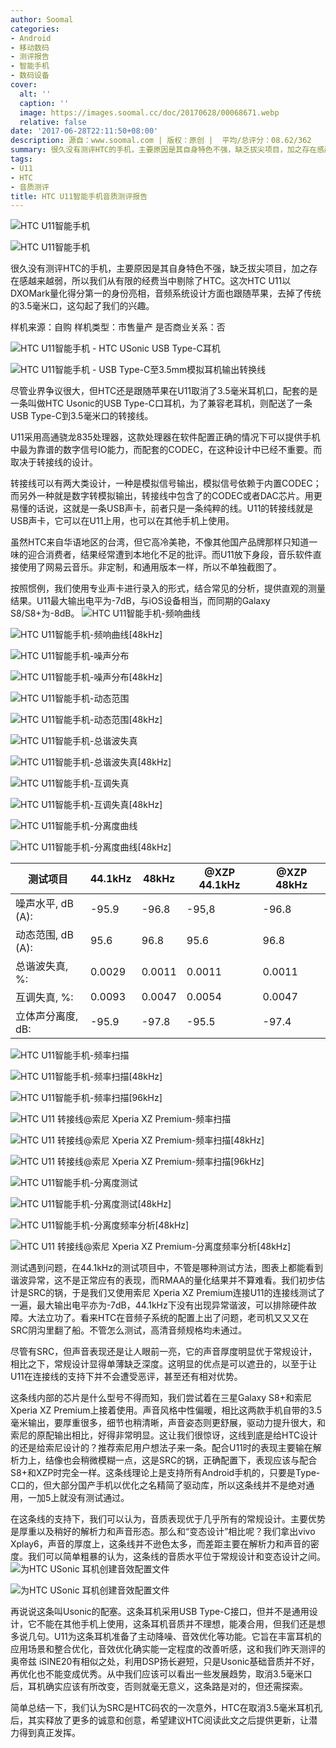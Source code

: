 ```yaml
---
author: Soomal
categories:
- Android
- 移动数码
- 测评报告
- 智能手机
- 数码设备
cover:
  alt: ''
  caption: ''
  image: https://images.soomal.cc/doc/20170628/00068671.webp
  relative: false
date: '2017-06-28T22:11:50+08:00'
description: 源自：www.soomal.com | 版权：原创 |  平均/总评分：08.62/362
summary: 很久没有测评HTC的手机，主要原因是其自身特色不强，缺乏拔尖项目，加之存在感越来越弱，所以我们从有限的经费当中剔除了HTC。这次HTC U11以DXOMark量化得分第一的身份亮相，音频系统设计方面也跟随苹果，去掉了传统的3.5毫米口，这勾起了我们的兴趣。
tags:
- U11
- HTC
- 音质测评
title: HTC U11智能手机音质测评报告
---
```


![HTC U11智能手机](https://images.soomal.cc/doc/20170625/00068608_01.webp)



![HTC U11智能手机](https://images.soomal.cc/doc/20170625/00068609_01.webp)



很久没有测评HTC的手机，主要原因是其自身特色不强，缺乏拔尖项目，加之存在感越来越弱，所以我们从有限的经费当中剔除了HTC。这次HTC U11以DXOMark量化得分第一的身份亮相，音频系统设计方面也跟随苹果，去掉了传统的3.5毫米口，这勾起了我们的兴趣。


样机来源：自购
样机类型：市售量产
是否商业关系：否

![HTC U11智能手机 - HTC USonic USB Type-C耳机](https://images.soomal.cc/doc/20170625/00068629_01.webp)




![HTC U11智能手机 - USB Type-C至3.5mm模拟耳机输出转换线](https://images.soomal.cc/doc/20170625/00068627_01.webp)




尽管业界争议很大，但HTC还是跟随苹果在U11取消了3.5毫米耳机口，配套的是一条叫做HTC Usonic的USB Type-C口耳机，为了兼容老耳机，则配送了一条USB Type-C到3.5毫米口的转接线。

U11采用高通骁龙835处理器，这款处理器在软件配置正确的情况下可以提供手机中最为靠谱的数字信号IO能力，而配套的CODEC，在这种设计中已经不重要。而取决于转接线的设计。

转接线可以有两大类设计，一种是模拟信号输出，模拟信号依赖于内置CODEC；而另外一种就是数字转模拟输出，转接线中包含了的CODEC或者DAC芯片。用更易懂的话说，这就是一条USB声卡，前者只是一条纯粹的线。U11的转接线就是USB声卡，它可以在U11上用，也可以在其他手机上使用。

虽然HTC来自华语地区的台湾，但它高冷美艳，不像其他国产品牌那样只知道一味的迎合消费者，结果经常遭到本地化不足的批评。而U11放下身段，音乐软件直接使用了网易云音乐。非定制，和通用版本一样，所以不单独截图了。

按照惯例，我们使用专业声卡进行录入的形式，结合常见的分析，提供直观的测量结果。U11最大输出电平为-7dB，与iOS设备相当，而同期的Galaxy S8/S8+为-8dB。
![HTC U11智能手机-频响曲线](https://images.soomal.cc/doc/20170627/00068641_01.webp)




![HTC U11智能手机-频响曲线[48kHz]](https://images.soomal.cc/doc/20170627/00068642_01.webp)




![HTC U11智能手机-噪声分布](https://images.soomal.cc/doc/20170627/00068643_01.webp)




![HTC U11智能手机-噪声分布[48kHz]](https://images.soomal.cc/doc/20170627/00068644_01.webp)




![HTC U11智能手机-动态范围](https://images.soomal.cc/doc/20170627/00068645_01.webp)




![HTC U11智能手机-动态范围[48kHz]](https://images.soomal.cc/doc/20170627/00068646_01.webp)




![HTC U11智能手机-总谐波失真](https://images.soomal.cc/doc/20170627/00068647_01.webp)




![HTC U11智能手机-总谐波失真[48kHz]](https://images.soomal.cc/doc/20170627/00068648_01.webp)




![HTC U11智能手机-互调失真](https://images.soomal.cc/doc/20170627/00068649_01.webp)




![HTC U11智能手机-互调失真[48kHz]](https://images.soomal.cc/doc/20170627/00068650_01.webp)




![HTC U11智能手机-分离度曲线](https://images.soomal.cc/doc/20170627/00068651_01.webp)




![HTC U11智能手机-分离度曲线[48kHz]](https://images.soomal.cc/doc/20170627/00068652_01.webp)




| 测试项目 | 44.1kHz | 48kHz | @XZP 44.1kHz | @XZP 48kHz |
| --- | --- | --- | --- | --- |
| 噪声水平, dB (A): | -95.9 | -96.8 | -95,8 | -96.8 |
| 动态范围, dB (A): | 95.6 | 96.8 | 95.6 | 96.8 |
| 总谐波失真, %: | 0.0029 | 0.0011 | 0.0011 | 0.0011 |
| 互调失真, %: | 0.0093 | 0.0047 | 0.0054 | 0.0047 |
| 立体声分离度, dB: | -95.9 | -97.8 | -95.5 | -97.4 |


![HTC U11智能手机-频率扫描](https://images.soomal.cc/doc/20170627/00068653_01.webp)




![HTC U11智能手机-频率扫描[48kHz]](https://images.soomal.cc/doc/20170627/00068654_01.webp)




![HTC U11智能手机-频率扫描[96kHz]](https://images.soomal.cc/doc/20170627/00068655_01.webp)




![HTC U11 转接线@索尼 Xperia XZ Premium-频率扫描](https://images.soomal.cc/doc/20170627/00068656_01.webp)




![HTC U11 转接线@索尼 Xperia XZ Premium-频率扫描[48kHz]](https://images.soomal.cc/doc/20170627/00068657_01.webp)




![HTC U11 转接线@索尼 Xperia XZ Premium-频率扫描[96kHz]](https://images.soomal.cc/doc/20170627/00068658_01.webp)




![HTC U11智能手机-分离度测试](https://images.soomal.cc/doc/20170627/00068659_01.webp)




![HTC U11智能手机-分离度测试[48kHz]](https://images.soomal.cc/doc/20170627/00068660_01.webp)




![HTC U11智能手机-分离度频率分析[48kHz]](https://images.soomal.cc/doc/20170627/00068662_01.webp)




![HTC U11 转接线@索尼 Xperia XZ Premium-分离度频率分析[48kHz]](https://images.soomal.cc/doc/20170627/00068663_01.webp)




测试遇到问题，在44.1kHz的测试项目中，不管是哪种测试方法，图表上都能看到谐波异常，这不是正常应有的表现，而RMAA的量化结果并不算难看。我们初步估计是SRC的锅，于是我们又使用索尼 Xperia XZ Premium连接U11的连接线测试了一遍，最大输出电平亦为-7dB，44.1kHz下没有出现异常谐波，可以排除硬件故障。大法立功了。看来HTC在音频子系统的配置上出了问题，老司机又又又在SRC阴沟里翻了船。不管怎么测试，高清音频规格均未通过。

尽管有SRC，但声音表现还是让人眼前一亮，它的声音厚度明显优于常规设计，相比之下，常规设计显得单薄缺乏深度。这明显的优点是可以遮丑的，以至于让U11在连接线的支持下并不会遭受恶评，甚至还有相对优势。

这条线内部的芯片是什么型号不得而知，我们尝试着在三星Galaxy S8+和索尼Xperia XZ Premium上接着使用。声音风格中性偏暖，相比这两款手机自带的3.5毫米输出，要厚重很多，细节也稍清晰，声音姿态则更舒展，驱动力提升很大，和索尼的原配输出相比，好得非常明显。这让我们很惊讶，这线到底是给HTC设计的还是给索尼设计的？推荐索尼用户想法子来一条。配合U11时的表现主要输在解析力上，结像也会稍微模糊一点，这是SRC的锅，正确配置下，表现应该与配合S8+和XZP时完全一样。这条线理论上是支持所有Android手机的，只要是Type-C口的，但大部分国产手机以优化之名精简了驱动库，所以这条线并不是绝对通用，一加5上就没有测试通过。

在这条线的支持下，我们可以认为，音质表现优于几乎所有的常规设计。主要优势是厚重以及稍好的解析力和声音形态。那么和“变态设计”相比呢？我们拿出vivo Xplay6，声音的厚度上，这条线并不逊色太多，而差距主要在解析力和声音的密度。我们可以简单粗暴的认为，这条线的音质水平位于常规设计和变态设计之间。
![为HTC USonic 耳机创建音效配置文件](https://images.soomal.cc/doc/20170628/00068669_01.webp)




![为HTC USonic 耳机创建音效配置文件](https://images.soomal.cc/doc/20170628/00068670_01.webp)




再说说这条叫Usonic的配塞。这条耳机采用USB Type-C接口，但并不是通用设计，它不能在其他手机上使用，这条耳机音质并不理想，能凑合用，但我们还是想多说几句。U11为这条耳机准备了主动降噪、音效优化等功能。它旨在丰富耳机的应用场景和整合优化，音效优化确实能一定程度的改善听感，这和我们昨天测评的奥帝兹 iSINE20有相似之处，利用DSP扬长避短，只是Usonic基础音质并不好，再优化也不能变成优秀。从中我们应该可以看出一些发展趋势，取消3.5毫米口后，耳机确实应该有所改变，否则就毫无意义，这条路是对的，但还需探索。

简单总结一下，我们认为SRC是HTC码农的一次意外，HTC在取消3.5毫米耳机孔后，其实释放了更多的诚意和创意，希望建议HTC阅读此文之后提供更新，让潜力得到真正发挥。